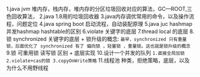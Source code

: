 1.java jvm 堆内存，栈内存，堆内存的分区垃圾回收对应的算法，GC—ROOT,三色回收算法，
2.java 1.8用的垃圾回收器
3.java内存调优常用的命令，以及操作流程，问题定位
4.java spring boot 启动流程，自动装配原理
5.java juc hashmap 并发hashmap hashtable的区别
6.violate 关键字的底层 
7.thread local 的底层
8.锁 synchronized 关键字的底层 + 锁升级的概念: 
    `最早，synchronized 只有重量锁，后面优化了 synchronized 有了 偏向锁 ，轻量锁 ，重量锁。这也就是锁升级的概念`
9.锁 可重用锁 读写锁 区别 + 底层实现
10.设计一个并发的队列
    `1.直接全局加锁 2.violate+cas的锁 3.copyOnWrite策略`
11.线程池 种类，拒绝策略，底层，以及 为什么不用野线程